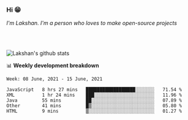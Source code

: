 ### Hi 😁

*I'm Lakshan. I'm a person who loves to make open-source projects*


<br/><br/>

![Lakshan's github stats](https://github-readme-stats.vercel.app/api?username=sandaruwan98&show_icons=true&theme=prussian )<br/>



📊 **Weekly development breakdown**
<!--START_SECTION:waka-->
```text
Week: 08 June, 2021 - 15 June, 2021

JavaScript   8 hrs 27 mins   ██████████████████░░░░░░░   71.54 % 
XML          1 hr 24 mins    ███░░░░░░░░░░░░░░░░░░░░░░   11.96 % 
Java         55 mins         ██░░░░░░░░░░░░░░░░░░░░░░░   07.89 % 
Other        41 mins         █▒░░░░░░░░░░░░░░░░░░░░░░░   05.80 % 
HTML         9 mins          ▒░░░░░░░░░░░░░░░░░░░░░░░░   01.27 % 
```
<!--END_SECTION:waka-->

